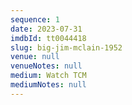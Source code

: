 ```yaml
---
sequence: 1
date: 2023-07-31
imdbId: tt0044418
slug: big-jim-mclain-1952
venue: null
venueNotes: null
medium: Watch TCM
mediumNotes: null
---
```


